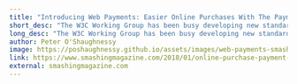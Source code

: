```yaml
---
title: "Introducing Web Payments: Easier Online Purchases With The Payment Request API"
short_desc: "The W3C Working Group has been busy developing new standards to help make online payments much easier."
long_desc: "The W3C Working Group has been busy developing new standards to help make online payments much easier. This article shares ."
author: Peter O'Shaughnessy
image: https://poshaughnessy.github.io/assets/images/web-payments-smashing-mag/samsung-pay-and-pay-with-google.png
link: https://www.smashingmagazine.com/2018/01/online-purchase-payment-request-api/
external: smashingmagazine.com
---
```

